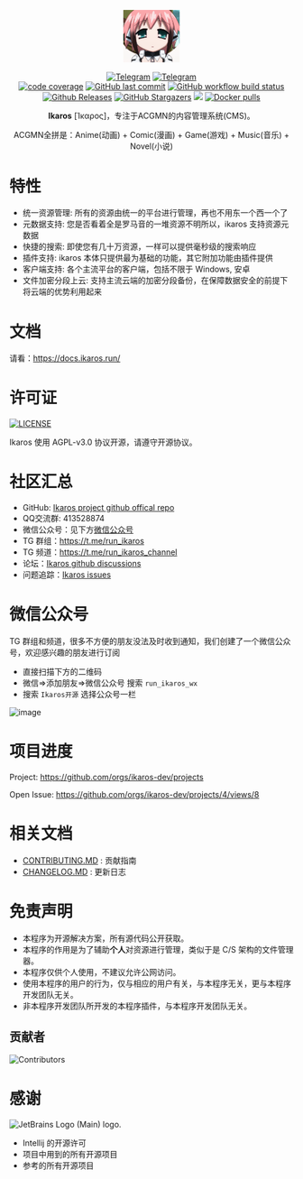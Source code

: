 <p align="center">
    <a href="#" target="_blank">
        <img width="100" src="assets/logo.png" alt="Ikaros logo" />
    </a>
</p>


<p align="center">
<a href="https://t.me/run_ikaros"><img alt="Telegram" src="https://img.shields.io/badge/Telegram-2CA5E0?style=flat-squeare&logo=telegram&logoColor=white" /></a>
<a href="http://qm.qq.com/cgi-bin/qm/qr?_wv=1027&k=78drHnTdkaGQHwAkt1eEU3JpxBfUeuPx&authKey=dvZ0CdZjiX36wKiDlDF0qKVcEDe7SNXfL%2BllKTIf%2FgiXNHwlWqTmlXTs%2BtLnB1un&noverify=0&group_code=413528874"><img alt="Telegram" src="https://img.shields.io/badge/413528874-EB1923?logo=tencent-qq&logoColor=white" /></a>
<br />
<a href="https://app.codecov.io/github/ikaros-dev/ikaros"><img alt="code coverage" src="https://img.shields.io/codecov/c/github/ikaros-dev/ikaros/master?style=flat-square" /></a>
<a href="https://github.com/ikaros-dev/ikaros/commits"><img alt="GitHub last commit" src="https://img.shields.io/github/last-commit/ikaros-dev/ikaros.svg?style=flat-square" /></a>
<a href="https://github.com/ikaros-dev/ikaros/actions"><img alt="GitHub workflow build status" src="https://img.shields.io/github/actions/workflow/status/ikaros-dev/ikaros/ikaros-server-ci.yml?branch=master&style=flat-square" /></a>
<br />
<a href="https://github.com/ikaros-dev/ikaros/releases"><img alt="Github Releases" src="https://img.shields.io/github/v/release/ikaros-dev/ikaros?include_prereleases&style=flat-square" /></a>
<a href="https://github.com/ikaros-dev/ikaros/stargazers"><img alt="GitHub Stargazers" src="https://img.shields.io/github/stars/ikaros-dev/ikaros.svg?style=flat-square&label=Stars&logo=github" /></a>
<a href="https://github.com/ikaros-dev/ikaros/issues"><img src="https://img.shields.io/github/issues/ikaros-dev/ikaros?color=blue&style=flat-square"/></a>
<a href="https://hub.docker.com/r/ikarosrun/ikaros"><img alt="Docker pulls" src="https://img.shields.io/docker/pulls/ikarosrun/ikaros?style=flat-square" /></a>
</p>

<p align="center"><b>Ikaros</b> [Ίκαρος]，专注于ACGMN的内容管理系统(CMS)。</p>

<p align="center">ACGMN全拼是：Anime(动画) + Comic(漫画) + Game(游戏) + Music(音乐) + Novel(小说)</p>

# 特性

- 统一资源管理: 所有的资源由统一的平台进行管理，再也不用东一个西一个了
- 元数据支持: 您是否看着全是罗马音的一堆资源不明所以，ikaros 支持资源元数据
- 快捷的搜索: 即使您有几十万资源，一样可以提供毫秒级的搜索响应
- 插件支持: ikaros 本体只提供最为基础的功能，其它附加功能由插件提供
- 客户端支持: 各个主流平台的客户端，包括不限于 Windows, 安卓
- 文件加密分段上云: 支持主流云端的加密分段备份，在保障数据安全的前提下将云端的优势利用起来

# 文档

请看：https://docs.ikaros.run/

# 许可证

<a href="https://github.com/ikaros-dev/ikaros/blob/master/LICENSE"><img alt="LICENSE" src="https://img.shields.io/github/license/ikaros-dev/ikaros?style=flat-square" /></a>

Ikaros 使用 AGPL-v3.0 协议开源，请遵守开源协议。


# 社区汇总

- GitHub: [Ikaros project github offical repo](https://github.com/ikaros-dev/ikaros)
- QQ交流群: 413528874
- 微信公众号：见下方[微信公众号](#微信公众号)
- TG 群组：https://t.me/run_ikaros
- TG 频道：https://t.me/run_ikaros_channel
- 论坛：[Ikaros github discussions](https://github.com/orgs/ikaros-dev/discussions)
- 问题追踪：[Ikaros issues](https://github.com/ikaros-dev/ikaros/issues)

# 微信公众号

TG 群组和频道，很多不方便的朋友没法及时收到通知，我们创建了一个微信公众号，欢迎感兴趣的朋友进行订阅

- 直接扫描下方的二维码
- 微信=>添加朋友=>微信公众号 搜索 `run_ikaros_wx`
- 搜索 `Ikaros开源` 选择公众号一栏

![image](https://user-images.githubusercontent.com/46225881/205643915-e41b46a3-b094-4e50-8458-9417139add7a.png)

# 项目进度

Project: https://github.com/orgs/ikaros-dev/projects

Open Issue: https://github.com/orgs/ikaros-dev/projects/4/views/8

# 相关文档

- [CONTRIBUTING.MD](CONTRIBUTING.MD) : 贡献指南
- [CHANGELOG.MD](CHANGELOG.MD) : 更新日志

# 免责声明

- 本程序为开源解决方案，所有源代码公开获取。
- 本程序的作用是为了辅助**个人**对资源进行管理，类似于是 C/S 架构的文件管理器。
- 本程序仅供个人使用，不建议允许公网访问。
- 使用本程序的用户的行为，仅与相应的用户有关，与本程序无关，更与本程序开发团队无关。
- 非本程序开发团队所开发的本程序插件，与本程序开发团队无关。

## 贡献者

![Contributors](https://contrib.nn.ci/api?repo=ikaros-dev/ikaros&repo=ikaros-dev/docs&repo=ikaros-dev/app)

# 感谢

<img width=100 src="https://resources.jetbrains.com/storage/products/company/brand/logos/jb_beam.png" alt="JetBrains Logo (Main) logo.">

- Intellij 的开源许可
- 项目中用到的所有开源项目
- 参考的所有开源项目

